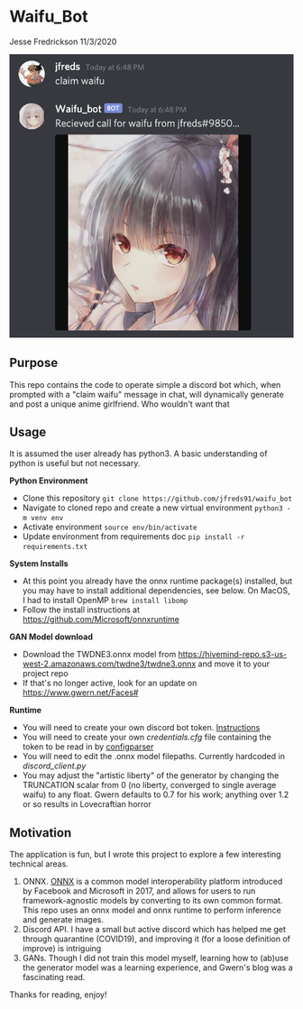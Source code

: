# Waifu_Bot
Jesse Fredrickson
11/3/2020

![waifu_bot in action](disc_ex.png)

## Purpose
This repo contains the code to operate simple a discord bot which, when prompted with a "claim waifu" message in chat, will dynamically generate and post a unique anime girlfriend. Who wouldn't want that

## Usage
It is assumed the user already has python3. A basic understanding of python is useful but not necessary.

**Python Environment**
- Clone this repository `git clone https://github.com/jfreds91/waifu_bot`
- Navigate to cloned repo and create a new virtual environment `python3 -m venv env`
- Activate environment `source env/bin/activate`
- Update environment from requirements doc `pip install -r requirements.txt`

**System Installs**
- At this point you already have the onnx runtime package(s) installed, but you may have to install additional dependencies, see below. On MacOS, I had to install OpenMP `brew install libomp`
- Follow the install instructions at https://github.com/Microsoft/onnxruntime

**GAN Model download**
- Download the TWDNE3.onnx model from https://hivemind-repo.s3-us-west-2.amazonaws.com/twdne3/twdne3.onnx and move it to your project repo
- If that's no longer active, look for an update on https://www.gwern.net/Faces#

**Runtime**
- You will need to create your own discord bot token. [Instructions](https://www.writebots.com/discord-bot-token/)
- You will need to create your own *credentials.cfg* file containing the token to be read in by [configparser](https://docs.python.org/3/library/configparser.html)
- You will need to edit the .onnx model filepaths. Currently hardcoded in *discord_client.py*
- You may adjust the "artistic liberty" of the generator by changing the TRUNCATION scalar from 0 (no liberty, converged to single average waifu) to any float. Gwern defaults to 0.7 for his work; anything over 1.2 or so results in Lovecraftian horror

## Motivation
The application is fun, but I wrote this project to explore a few interesting technical areas.
1. ONNX. [ONNX](https://onnx.ai) is a common model interoperability platform introduced by Facebook and Microsoft in 2017, and allows for users to run framework-agnostic models by converting to its own common format. This repo uses an onnx model and onnx runtime to perform inference and generate images.
2. Discord API. I have a small but active discord which has helped me get through quarantine (COVID19), and improving it (for a loose definition of improve) is intriguing
3. GANs. Though I did not train this model myself, learning how to (ab)use the generator model was a learning experience, and Gwern's blog was a fascinating read.

Thanks for reading, enjoy!
